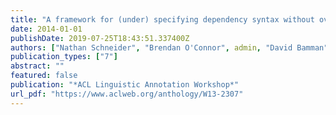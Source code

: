 ```yaml
---
title: "A framework for (under) specifying dependency syntax without overloading annotators"
date: 2014-01-01
publishDate: 2019-07-25T18:43:51.337400Z
authors: ["Nathan Schneider", "Brendan O'Connor", admin, "David Bamman", "Manaal Faruqui", "Noah A. Smith", "Chris Dyer", "Jason Baldridge"]
publication_types: ["7"]
abstract: ""
featured: false
publication: "*ACL Linguistic Annotation Workshop*"
url_pdf: "https://www.aclweb.org/anthology/W13-2307"
---
```

